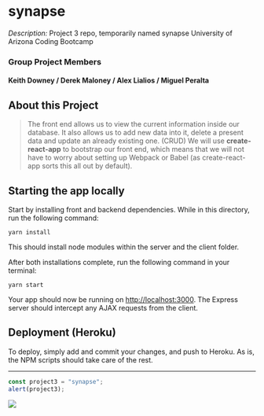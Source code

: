 # synapse
*Description:* Project 3 repo, temporarily named synapse
University of Arizona Coding Bootcamp

### Group Project Members
#### Keith Downey / Derek Maloney / Alex Lialios / Miguel Peralta


## About this Project

> The front end allows us to view the current information inside our database. It also allows us to add new data into it, delete a present data and update an already existing one. (CRUD)
> We will use **create-react-app** to bootstrap our front end, which means that we will not have to worry about setting up Webpack or Babel (as create-react-app sorts this all out by default).

## Starting the app locally

Start by installing front and backend dependencies. While in this directory, run the following command:

```
yarn install
```

This should install node modules within the server and the client folder.

After both installations complete, run the following command in your terminal:

```
yarn start
```

Your app should now be running on <http://localhost:3000>. The Express server should intercept any AJAX requests from the client.

## Deployment (Heroku)

To deploy, simply add and commit your changes, and push to Heroku. As is, the NPM scripts should take care of the rest.


---
```javascript
const project3 = "synapse";
alert(project3);
```

<img src="https://d1w9csuen3k837.cloudfront.net/Pictures/2000x1125/4/4/0/137440_Synapse_illustration-SPL_Hero2.jpg" />